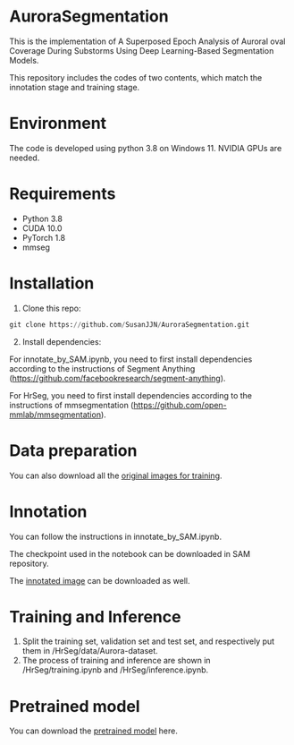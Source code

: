 # AuroraSegmentation

This is the implementation of A Superposed Epoch Analysis of Auroral oval Coverage During Substorms Using Deep Learning-Based Segmentation Models. 

This repository includes the codes of two contents, which match the innotation stage and training stage.

# Environment
The code is developed using python 3.8 on Windows 11. NVIDIA GPUs are needed.

# Requirements
* Python 3.8
* CUDA 10.0
* PyTorch 1.8
* mmseg

# Installation
1. Clone this repo:
```python
git clone https://github.com/SusanJJN/AuroraSegmentation.git
```
2. Install dependencies:

  For innotate_by_SAM.ipynb, you need to first install dependencies according to the instructions of Segment Anything (https://github.com/facebookresearch/segment-anything).

  For HrSeg, you need to first install dependencies according to the instructions of mmsegmentation (https://github.com/open-mmlab/mmsegmentation).

# Data preparation
You can also download all the [original images for training](https://github.com/SusanJJN/AuroraSegmentation/releases/download/v1.0/training_images.rar).

# Innotation
You can follow the instructions in innotate_by_SAM.ipynb. 

The checkpoint used in the notebook can be downloaded in SAM repository.

The [innotated image](https://github.com/SusanJJN/AuroraSegmentation/releases/download/v1.0/innotated_images.rar) can be downloaded as well.

# Training and Inference
1. Split the training set, validation set and test set, and respectively put them in /HrSeg/data/Aurora-dataset.
2. The process of training and inference are shown in /HrSeg/training.ipynb and /HrSeg/inference.ipynb.

# Pretrained model
You can download the [pretrained model](https://github.com/SusanJJN/AuroraSegmentation/releases/download/v1.0/checkpoint_hrseg.pth) here.
